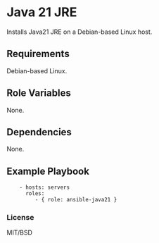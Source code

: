 # Java 21 JRE

Installs Java21 JRE on a Debian-based Linux host.

## Requirements

Debian-based Linux.

## Role Variables

None.

## Dependencies

None.

## Example Playbook

```
    - hosts: servers
      roles:
         - { role: ansible-java21 }
```
### License

MIT/BSD
